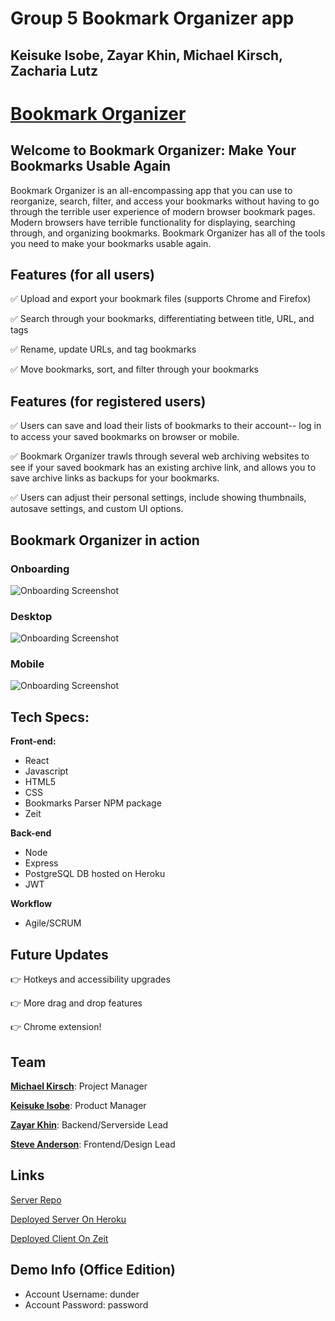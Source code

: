 # Group 5 Bookmark Organizer app

## Keisuke Isobe, Zayar Khin, Michael Kirsch, Zacharia Lutz

# [Bookmark Organizer](https://bookmark-organizer.now.sh/)

## Welcome to Bookmark Organizer: Make Your Bookmarks Usable Again
 Bookmark Organizer is an all-encompassing app that you can use to reorganize, search, filter, and access your bookmarks without having to go through the terrible user experience of modern browser bookmark pages.
 Modern browsers have terrible functionality for displaying, searching through, and organizing bookmarks. Bookmark Organizer has all of the tools you need to make your bookmarks usable again. 

## Features (for all users)
 :white_check_mark: Upload and export your bookmark files (supports Chrome and Firefox)

 :white_check_mark: Search through your bookmarks, differentiating between title, URL, and tags

 :white_check_mark: Rename, update URLs, and tag bookmarks

 :white_check_mark: Move bookmarks, sort, and filter through your bookmarks

## Features (for registered users)
 :white_check_mark: Users can save and load their lists of bookmarks to their account-- log in to access your saved bookmarks on browser or mobile.

 :white_check_mark: Bookmark Organizer trawls through several web archiving websites to see if your saved bookmark has an existing archive link, and allows you to save archive links as backups for your bookmarks.
 
 :white_check_mark: Users can adjust their personal settings, include showing thumbnails, autosave settings, and custom UI options. 

## Bookmark Organizer in action

### Onboarding
<img src='' alt='Onboarding Screenshot' width=''/>

### Desktop
<img src='' alt='Onboarding Screenshot' width=''/>

### Mobile
<img src='' alt='Onboarding Screenshot' width=''/>

## Tech Specs: 
**Front-end:**
- React
- Javascript 
- HTML5
- CSS
- Bookmarks Parser NPM package
- Zeit

**Back-end**
- Node
- Express
- PostgreSQL DB hosted on Heroku
- JWT 

**Workflow**
- Agile/SCRUM 

## Future Updates
:point_right: Hotkeys and accessibility upgrades

:point_right: More drag and drop features

:point_right: Chrome extension!

## Team
<a href="https://github.com/mikirsch" target="_blank"> **Michael Kirsch**</a>: Project Manager

<a href="https://github.com/keisukeisobe" target="_blank"> **Keisuke Isobe**</a>: Product Manager

<a href="https://github.com/zkhin" target="_blank"> **Zayar Khin**</a>: Backend/Serverside Lead

<a href="https://github.com/zacharialutz" target="_blank"> **Steve Anderson**</a>: Frontend/Design Lead

## Links
[Server Repo](https://github.com/thinkful-ei-heron/Group5-Capstone3-Server)

[Deployed Server On Heroku](https://sleepy-scrubland-72098.herokuapp.com/)

[Deployed Client On Zeit](https://bookmark-organizer.now.sh/)

## Demo Info (Office Edition)
- Account Username: dunder
- Account Password: password